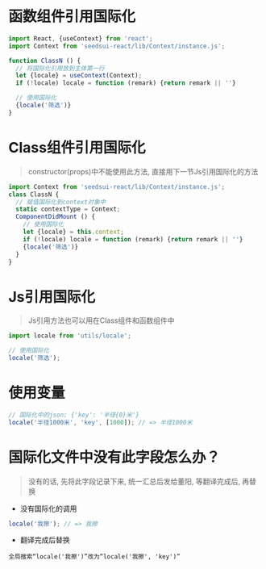 # 函数组件引用国际化
```javascript
import React, {useContext} from 'react';
import Context from 'seedsui-react/lib/Context/instance.js';

function ClassN () {
  // 将国际化引用放到主体第一行
  let {locale} = useContext(Context);
  if (!locale) locale = function (remark) {return remark || ''}

  // 使用国际化
  {locale('筛选')}
}
```

# Class组件引用国际化
> constructor(props)中不能使用此方法, 直接用下一节Js引用国际化的方法
```javascript
import Context from 'seedsui-react/lib/Context/instance.js';
class ClassN {
  // 赋值国际化到context对象中
  static contextType = Context;
  ComponentDidMount () {
    // 使用国际化
    let {locale} = this.context;
    if (!locale) locale = function (remark) {return remark || ''}
    {locale('筛选')}
  }
}
```

# Js引用国际化
> Js引用方法也可以用在Class组件和函数组件中
```javascript
import locale from 'utils/locale';

// 使用国际化
locale('筛选');
```

# 使用变量
```javascript
// 国际化中的json: {'key': '半径{0}米'}
locale('半径1000米', 'key', [1000]); // => 半径1000米
```


# 国际化文件中没有此字段怎么办？
> 没有的话, 先将此字段记录下来, 统一汇总后发给董阳, 等翻译完成后, 再替换
* 没有国际化的调用
```javascript
locale('我擦'); // => 我擦
```
* 翻译完成后替换
```
全局搜索“locale('我擦')”改为“locale('我擦', 'key')”
```